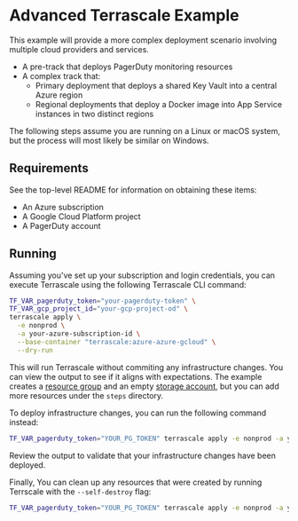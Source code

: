 # Advanced Terrascale Example

This example will provide a more complex deployment scenario involving multiple cloud providers and services.
* A pre-track that deploys PagerDuty monitoring resources
* A complex track that:
  * Primary deployment that deploys a shared Key Vault into a central Azure region
  * Regional deployments that deploy a Docker image into App Service instances in two distinct regions

The following steps assume you are running on a Linux or macOS system, but the process will most likely be similar on Windows.

## Requirements

See the top-level README for information on obtaining these items:

- An Azure subscription
- A Google Cloud Platform project
- A PagerDuty account

## Running

Assuming you've set up your subscription and login credentials, you can execute Terrascale using the following Terrascale CLI command:

```bash
TF_VAR_pagerduty_token="your-pagerduty-token" \
TF_VAR_gcp_project_id="your-gcp-project-od" \
terrascale apply \
  -e nonprod \
  -a your-azure-subscription-id \
  --base-container "terrascale:azure-azure-gcloud" \
  --dry-run
```

This will run Terrascale without commiting any infrastructure changes. You can view the output to see if it aligns with expectations. The example
creates a [resource group](https://registry.terraform.io/providers/hashicorp/azurerm/latest/docs/resources/resource_group) and an empty
[storage account](https://registry.terraform.io/providers/hashicorp/azurerm/latest/docs/resources/storage_account), but you can add more 
resources under the `steps` directory.

To deploy infrastructure changes, you can run the following command instead:

```bash
TF_VAR_pagerduty_token="YOUR_PG_TOKEN" terrascale apply -e nonprod -a your-azure-subscription-id --base-container "terrascale:azure-gcloud"
```

Review the output to validate that your infrastructure changes have been deployed.

Finally, You can clean up any resources that were created by running Terrscale with the `--self-destroy` flag:

```bash
TF_VAR_pagerduty_token="YOUR_PG_TOKEN" terrascale apply -e nonprod -a your-azure-subscription-id --base-container "terrascale:azure-gcloud" --self-destroy
```
